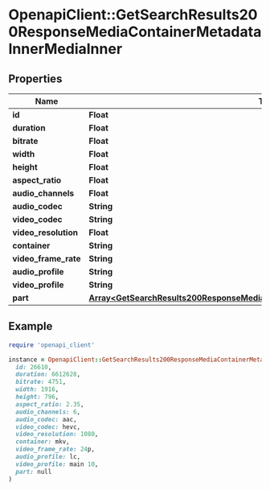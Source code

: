 # OpenapiClient::GetSearchResults200ResponseMediaContainerMetadataInnerMediaInner

## Properties

| Name | Type | Description | Notes |
| ---- | ---- | ----------- | ----- |
| **id** | **Float** |  | [optional] |
| **duration** | **Float** |  | [optional] |
| **bitrate** | **Float** |  | [optional] |
| **width** | **Float** |  | [optional] |
| **height** | **Float** |  | [optional] |
| **aspect_ratio** | **Float** |  | [optional] |
| **audio_channels** | **Float** |  | [optional] |
| **audio_codec** | **String** |  | [optional] |
| **video_codec** | **String** |  | [optional] |
| **video_resolution** | **Float** |  | [optional] |
| **container** | **String** |  | [optional] |
| **video_frame_rate** | **String** |  | [optional] |
| **audio_profile** | **String** |  | [optional] |
| **video_profile** | **String** |  | [optional] |
| **part** | [**Array&lt;GetSearchResults200ResponseMediaContainerMetadataInnerMediaInnerPartInner&gt;**](GetSearchResults200ResponseMediaContainerMetadataInnerMediaInnerPartInner.md) |  | [optional] |

## Example

```ruby
require 'openapi_client'

instance = OpenapiClient::GetSearchResults200ResponseMediaContainerMetadataInnerMediaInner.new(
  id: 26610,
  duration: 6612628,
  bitrate: 4751,
  width: 1916,
  height: 796,
  aspect_ratio: 2.35,
  audio_channels: 6,
  audio_codec: aac,
  video_codec: hevc,
  video_resolution: 1080,
  container: mkv,
  video_frame_rate: 24p,
  audio_profile: lc,
  video_profile: main 10,
  part: null
)
```

